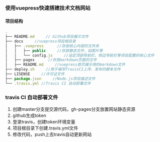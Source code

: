 ### 使用vuepress快速搭建技术文档网站

#### 项目结构

```js
.
├── README.md     // Github项目展示文件
├── docs     //vuepress项目根目录
│   ├── .vuepress      //存放核心内容的文件夹
│   │   ├── public     //存放静态文件，如图片等
│   │   └── config.js     //设定顶部导航栏、侧边导航栏等项目配置的核心文件
│   ├── pages      //存放markdown页面的文件
│   ├── README.md     //vuepress首页展示用的markdown文件
├── deploy.sh     //用于编写TravisCI上传、发布的脚本文件
├── LISENSE     //许可证文件
├── package.json     //Node.js项目描述文件
└── .travis.yml //Travis CI 自动部署文件
```

### travis CI 自动部署文件

1. 创建master分支提交源代码，gh-pages分支放置网站静态资源
2. github生成token
3. 登录travis，创建token环境变量
4. 项目根目录下创建.travis.yml文件
5. 修改代码，push上去travis自动更新网站
